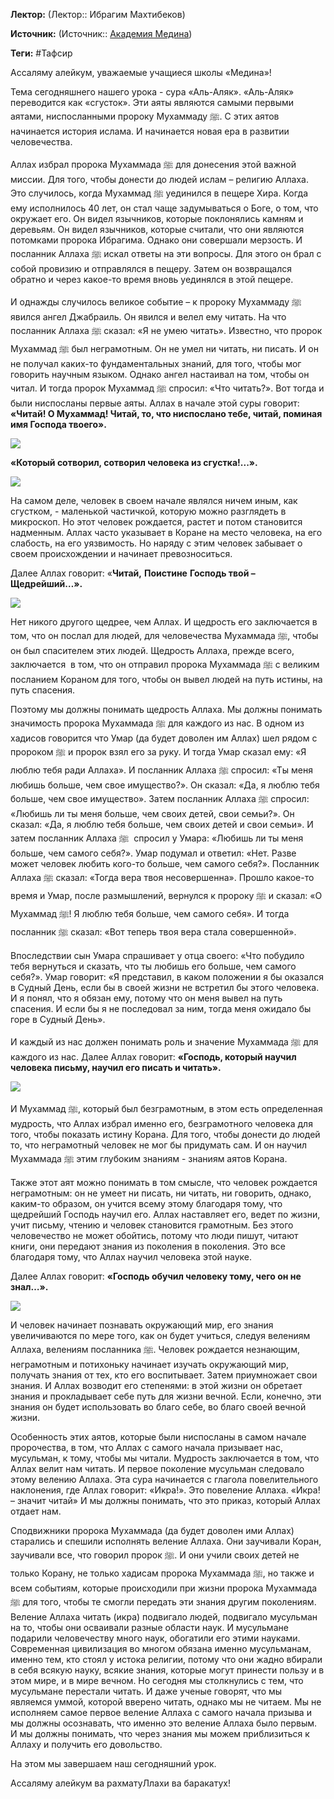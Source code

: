 **Лектор:** (Лектор:: Ибрагим Махтибеков)

**Источник:** (Источник:: [Академия Медина](https://web.medinaschool.org/school/))

**Теги:** #Тафсир

Ассаляму алейкум, уважаемые учащиеся школы «Медина»!


Тема сегодняшнего нашего урока - сура «Аль-Аляк». «Аль-Аляк» переводится как «сгусток». Эти аяты являются самыми первыми аятами, ниспосланными пророку Мухаммаду ﷺ. С этих аятов начинается история ислама. И начинается новая ера в развитии человечества.


Аллах избрал пророка Мухаммада ﷺ для донесения этой важной миссии. Для того, чтобы донести до людей ислам – религию Аллаха. Это случилось, когда Мухаммад ﷺ уединился в пещере Хира. Когда ему исполнилось 40 лет, он стал чаще задумываться о Боге, о том, что окружает его. Он видел язычников, которые поклонялись камням и деревьям. Он видел язычников, которые считали, что они являются потомками пророка Ибрагима. Однако они совершали мерзость. И посланник Аллаха ﷺ искал ответы на эти вопросы. Для этого он брал с собой провизию и отправлялся в пещеру. Затем он возвращался обратно и через какое-то время вновь уединялся в этой пещере.


И однажды случилось великое событие – к пророку Мухаммаду ﷺ явился ангел Джабраиль. Он явился и велел ему читать. На что посланник Аллаха ﷺ сказал: «Я не умею читать». Известно, что пророк Мухаммад ﷺ был неграмотным. Он не умел ни читать, ни писать. И он не получал каких-то фундаментальных знаний, для того, чтобы мог говорить научным языком. Однако ангел настаивал на том, чтобы он читал. И тогда пророк Мухаммад ﷺ спросил: «Что читать?». Вот тогда и были ниспосланы первые аяты. Аллах в начале этой суры говорит:  **«Читай! О Мухаммад! Читай, то, что ниспослано тебе, читай, поминая имя Господа твоего».**


**![](https://medinaschool.org/files/images/2019/12/53cd1378e4a7206ac203ced86a10adef.jpg)**


**«Который сотворил, сотворил человека из сгустка!...».**


**![](https://medinaschool.org/files/images/2019/12/ebfd73a430f510562edff9b164fef020.jpg)**


На самом деле, человек в своем начале являлся ничем иным, как сгустком, - маленькой частичкой, которую можно разглядеть в микроскоп. Но этот человек рождается, растет и потом становится надменным. Аллах часто указывает в Коране на место человека, на его слабость, на его уязвимость. Но наряду с этим человек забывает о своем происхождении и начинает превозноситься.


Далее Аллах говорит: «**Читай,** **Поистине** **Господь твой – Щ****едрейший…»****.**


**![](https://medinaschool.org/files/images/2019/12/58a914fcaf8a9ca289739d544eb783d6.jpg)**


Нет никого другого щедрее, чем Аллах. И щедрость его заключается в том, что он послал для людей, для человечества Мухаммада ﷺ, чтобы он был спасителем этих людей. Щедрость Аллаха, прежде всего, заключается  в том, что он отправил пророка Мухаммада ﷺ с великим посланием Кораном для того, чтобы он вывел людей на путь истины, на путь спасения.


Поэтому мы должны понимать щедрость Аллаха. Мы должны понимать значимость пророка Мухаммада ﷺ для каждого из нас. В одном из хадисов говорится что Умар (да будет доволен им Аллах) шел рядом с пророком ﷺ и пророк взял его за руку. И тогда Умар сказал ему: «Я люблю тебя ради Аллаха». И посланник Аллаха ﷺ спросил: «Ты меня любишь больше, чем свое имущество?». Он сказал: «Да, я люблю тебя больше, чем свое имущество». Затем посланник Аллаха ﷺ спросил: «Любишь ли ты меня больше, чем своих детей, свои семьи?». Он сказал: «Да, я люблю тебя больше, чем своих детей и свои семьи». И затем посланник Аллаха ﷺ  спросил у Умара: «Любишь ли ты меня больше, чем самого себя?». Умар подумал и ответил: «Нет. Разве может человек любить кого-то больше, чем самого себя?». Посланник Аллаха ﷺ сказал: «Тогда вера твоя несовершенна». Прошло какое-то время и Умар, после размышлений, вернулся к пророку ﷺ и сказал: «О Мухаммад ﷺ! Я люблю тебя больше, чем самого себя». И тогда посланник ﷺ сказал: «Вот теперь твоя вера стала совершенной».


Впоследствии сын Умара спрашивает у отца своего: «Что побудило тебя вернуться и сказать, что ты любишь его больше, чем самого себя?». Умар говорит: «Я представил, в каком положении я бы оказался в Судный День, если бы в своей жизни не встретил бы этого человека. И я понял, что я обязан ему, потому что он меня вывел на путь спасения. И если бы я не последовал за ним, тогда меня ожидало бы горе в Судный День».


И каждый из нас должен понимать роль и значение Мухаммада ﷺ для каждого из нас. Далее Аллах говорит: **«Господь, который научил человека письму, научил его писать и читать».**


**![](https://medinaschool.org/files/images/2019/12/6a96189f174f9d19f14e70f0993e7f68.jpg)**


И Мухаммад ﷺ, который был безграмотным, в этом есть определенная мудрость, что Аллах избрал именно его, безграмотного человека для того, чтобы показать истину Корана. Для того, чтобы донести до людей то, что неграмотный человек не мог бы придумать сам. И он научил Мухаммада ﷺ этим глубоким знаниям - знаниям аятов Корана.


Также этот аят можно понимать в том смысле, что человек рождается неграмотным: он не умеет ни писать, ни читать, ни говорить, однако, каким-то образом, он учится всему этому благодаря тому, что щедрейший Господь научил его. Аллах наставляет его, ведет по жизни, учит письму, чтению и человек становится грамотным. Без этого человечество не может обойтись, потому что люди пишут, читают книги, они передают знания из поколения в поколения. Это все благодаря тому, что Аллах научил человека этой науке. 


Далее Аллах говорит: **«Господь обучил человеку тому, чего он не знал…».**


**![](https://medinaschool.org/files/images/2019/12/81834149763e86824fa922356113c591.jpg)**


И человек начинает познавать окружающий мир, его знания увеличиваются по мере того, как он будет учиться, следуя велениям Аллаха, велениям посланника ﷺ. Человек рождается незнающим, неграмотным и потихоньку начинает изучать окружающий мир, получать знания от тех, кто его воспитывает. Затем приумножает свои знания. И Аллах возводит его степенями: в этой жизни он обретает знания и прокладывает себе путь для жизни вечной. Если, конечно, эти знания он будет использовать во благо себе, во благо своей вечной жизни.


Особенность этих аятов, которые были ниспосланы в самом начале пророчества, в том, что Аллах с самого начала призывает нас, мусульман, к тому, чтобы мы читали. Мудрость заключается в том, что Аллах велит нам читать. И первое поколение мусульман следовало этому велению Аллаха. Эта сура начинается с глагола повелительного наклонения, где Аллах говорит: «Икра!». Это повеление Аллаха. «Икра! – значит читай» И мы должны понимать, что это приказ, который Аллах отдает нам.


Сподвижники пророка Мухаммада (да будет доволен ими Аллах) старались и спешили исполнять веление Аллаха. Они заучивали Коран, заучивали все, что говорил пророк ﷺ. И они учили своих детей не только Корану, не только хадисам пророка Мухаммада ﷺ, но также и всем событиям, которые происходили при жизни пророка Мухаммада ﷺ для того, чтобы те смогли передать эти знания другим поколениям. Веление Аллаха читать (икра) подвигало людей, подвигало мусульман на то, чтобы они осваивали разные области наук. И мусульмане подарили человечеству много наук, обогатили его этими науками. Современная цивилизация во многом обязана именно мусульманам, именно тем, кто стоял у истока религии, потому что они жадно вбирали в себя всякую науку, всякие знания, которые могут принести пользу и в этом мире, и в мире вечном. Но сегодня мы столкнулись с тем, что мусульмане перестали читать. И даже ученые говорят, что мы являемся уммой, которой вверено читать, однако мы не читаем. Мы не исполняем самое первое веление Аллаха с самого начала призыва и мы должны осознавать, что именно это веление Аллаха было первым. И мы должны понимать, что через знания мы можем приблизиться к Аллаху и получить его довольство.


На этом мы завершаем наш сегодняшний урок.


Ассаляму алейкум ва рахматуЛлахи ва баракатух!

